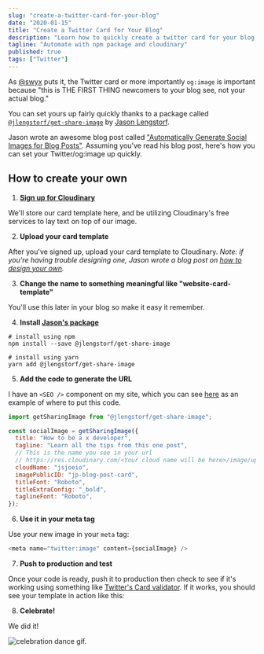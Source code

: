 ```yaml
---
slug: "create-a-twitter-card-for-your-blog"
date: "2020-01-15"
title: "Create a Twitter Card for Your Blog"
description: "Learn how to quickly create a twitter card for your blog using an npm package and cloudinary."
tagline: "Automate with npm package and cloudinary"
published: true
tags: ["Twitter"]
---
```


As [@swyx](https://twitter.com/swyx) puts it, the Twitter card or more importantly `og:image` is important because "this is THE FIRST THING newcomers to your blog see, not your actual blog."

You can set yours up fairly quickly thanks to a package called [`@jlengstorf/get-share-image`](https://www.npmjs.com/package/@jlengstorf/get-share-image) by [Jason Lengstorf](https://twitter.com/jlengstorf).

Jason wrote an awesome blog post called ["Automatically Generate Social Images for Blog Posts"](https://www.learnwithjason.dev/blog/auto-generate-social-image/). Assuming you've read his blog post, here's how you can set your Twitter/og:image up quickly.

## How to create your own

1. **[Sign up for Cloudinary](https://cloudinary.com/invites/lpov9zyyucivvxsnalc5/ixsyxixtotweej6u9bzv)**

We'll store our card template here, and be utilizing Cloudinary's free services to lay text on top of our image.

2. **Upload your card template**

After you've signed up, upload your card template to Cloudinary. _Note: if you're having trouble designing one, Jason wrote a blog post on [how to design your own](https://www.learnwithjason.dev/blog/design-social-sharing-card/)._

3. **Change the name to something meaningful like "website-card-template"**

You'll use this later in your blog so make it easy it remember.

4. **Install [Jason's package](https://www.npmjs.com/package/@jlengstorf/get-share-image)**

```shell
# install using npm
npm install --save @jlengstorf/get-share-image

# install using yarn
yarn add @jlengstorf/get-share-image
```

5. **Add the code to generate the URL**

I have an `<SEO />` component on my site, which you can see [here](https://github.com/jsjoeio/joeprevite.com/blob/master/src/components/SEO/index.js) as an example of where to put this code.

```javascript
import getSharingImage from "@jlengstorf/get-share-image";

const socialImage = getSharingImage({
  title: "How to be a x developer",
  tagline: "Learn all the tips from this one post",
  // This is the name you see in your url
  // https://res.cloudinary.com/<Your cloud name will be here>/image/upload/v1579118925/jp-blog-post-card.png
  cloudName: "jsjoeio",
  imagePublicID: "jp-blog-post-card",
  titleFont: "Roboto",
  titleExtraConfig: "_bold",
  taglineFont: "Roboto",
});
```

6. **Use it in your meta tag**

Use your new image in your `meta` tag:

```javascript
<meta name="twitter:image" content={socialImage} />
```

7. **Push to production and test**

Once your code is ready, push it to production then check to see if it's working using something like [Twitter's Card validator](https://cards-dev.twitter.com/validator). If it works, you should see your template in action like this:

8. **Celebrate!**

We did it!

![celebration dance gif.](https://i.giphy.com/media/l0MYt5jPR6QX5pnqM/giphy.webp)
